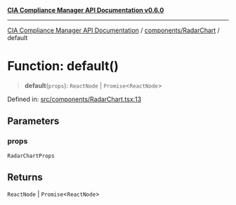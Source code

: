 [**CIA Compliance Manager API Documentation v0.6.0**](../../../README.md)

***

[CIA Compliance Manager API Documentation](../../../modules.md) / [components/RadarChart](../README.md) / default

# Function: default()

> **default**(`props`): `ReactNode` \| `Promise`\<`ReactNode`\>

Defined in: [src/components/RadarChart.tsx:13](https://github.com/Hack23/cia-compliance-manager/blob/ca083b463223765b22422b66b3a43930241849bd/src/components/RadarChart.tsx#L13)

## Parameters

### props

`RadarChartProps`

## Returns

`ReactNode` \| `Promise`\<`ReactNode`\>
